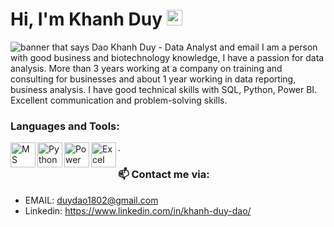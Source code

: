 # Hi, I'm Khanh Duy <img src="https://media.giphy.com/media/hvRJCLFzcasrR4ia7z/giphy.gif" width="25px"> 

<img src="https://github.com/duydk-DA/introduction/assets/132973078/ca69b0fb-ad4e-40d8-b38e-8412e791a08f" alt="banner that says Dao Khanh Duy - Data Analyst and email">
I am a person with good business and biotechnology knowledge, I have a passion for data analysis. More than 3 years working at a company on training and consulting for businesses and about 1 year working in data reporting, business analysis. I have good technical skills with SQL, Python, Power BI. Excellent communication and problem-solving skills.


### Languages and Tools:
<img align="left" alt="MS SQL Server" width="40px" src="https://github.com/duydk-DA/introduction/assets/132973078/03ffc487-6b51-4ea5-94c5-d62d63468c15" /> 
<img align="left" alt="Python" width="40px" src="https://github.com/duydk-DA/introduction/assets/132973078/087c05da-f12e-42f6-b47e-2de59ccefad4" /> 
<img align="left" alt="Power BI" width="40px" src="https://github.com/duydk-DA/introduction/assets/132973078/2817c60d-e98b-49d0-b571-d74dc7de21a5" />
<img align="left" alt="Excel" width="40px" src="https://github.com/duydk-DA/introduction/assets/132973078/8e12006b-b26f-4a50-9979-51ff5936ca40" />.

 ### 📫 Contact me via:
- EMAIL: duydao1802@gmail.com
- Linkedin: https://www.linkedin.com/in/khanh-duy-dao/
